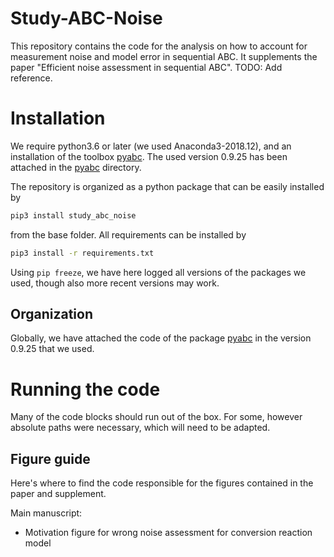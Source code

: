 # Study-ABC-Noise

This repository contains the code for the analysis on how to account for measurement noise and model error in sequential ABC. It supplements the paper "Efficient noise assessment in sequential ABC". TODO: Add reference.


# Installation


We require python3.6 or later (we used Anaconda3-2018.12), and an installation of the toolbox [pyabc](https://github.com/icb-dcm/pyabc). The used version 0.9.25 has been attached in the [pyabc](pyabc/) directory.

The repository is organized as a python package that can be easily installed by

```sh
pip3 install study_abc_noise
```

from the base folder. All requirements can be installed by

```sh
pip3 install -r requirements.txt
```

Using `pip freeze`, we have here logged all versions of the packages we used, though also more recent versions may work.


## Organization

 
Globally, we have attached the code of the package [pyabc](https://github.com/icb-dcm/pyabc) in the version 0.9.25 that we used.


# Running the code


Many of the code blocks should run out of the box. For some, however absolute paths were necessary, which will need to be adapted.


## Figure guide


Here's where to find the code responsible for the figures contained in the paper and supplement.

Main manuscript:

* Motivation figure for wrong noise assessment for conversion reaction model
